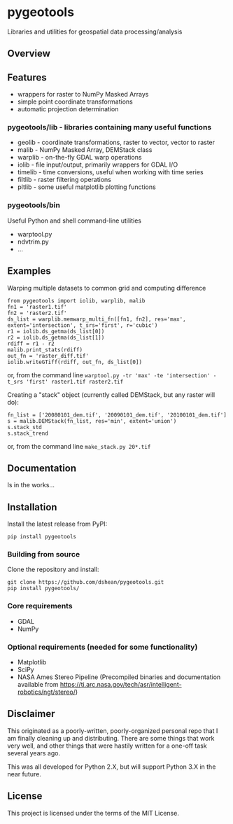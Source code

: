 # pygeotools
Libraries and utilities for geospatial data processing/analysis

## Overview

## Features
- wrappers for raster to NumPy Masked Arrays
- simple point coordinate transformations
- automatic projection determination

### pygeotools/lib - libraries containing many useful functions
- geolib - coordinate transformations, raster to vector, vector to raster
- malib - NumPy Masked Array, DEMStack class
- warplib - on-the-fly GDAL warp operations
- iolib - file input/output, primarily wrappers for GDAL I/O
- timelib - time conversions, useful when working with time series
- filtlib - raster filtering operations
- pltlib - some useful matplotlib plotting functions

### pygeotools/bin

Useful Python and shell command-line utilities
- warptool.py
- ndvtrim.py
- ...

## Examples 

Warping multiple datasets to common grid and computing difference
```
from pygeotools import iolib, warplib, malib
fn1 = 'raster1.tif'
fn2 = 'raster2.tif'
ds_list = warplib.memwarp_multi_fn([fn1, fn2], res='max', extent='intersection', t_srs='first', r='cubic')
r1 = iolib.ds_getma(ds_list[0])
r2 = iolib.ds_getma(ds_list[1])
rdiff = r1 - r2
malib.print_stats(rdiff)
out_fn = 'raster_diff.tif'
iolib.writeGTiff(rdiff, out_fn, ds_list[0])
```
or, from the command line `warptool.py -tr 'max' -te 'intersection' -t_srs 'first' raster1.tif raster2.tif`

Creating a "stack" object (currently called DEMStack, but any raster will do):
```
fn_list = ['20080101_dem.tif', '20090101_dem.tif', '20100101_dem.tif']
s = malib.DEMStack(fn_list, res='min', extent='union')
s.stack_std
s.stack_trend
```
or, from the command line `make_stack.py 20*.tif`

## Documentation

Is in the works...

## Installation

Install the latest release from PyPI:

    pip install pygeotools 

### Building from source

Clone the repository and install:

    git clone https://github.com/dshean/pygeotools.git
    pip install pygeotools/

### Core requirements 
- GDAL 
- NumPy 

### Optional requirements (needed for some functionality) 
- Matplotlib
- SciPy
- NASA Ames Stereo Pipeline (Precompiled binaries and documentation available from https://ti.arc.nasa.gov/tech/asr/intelligent-robotics/ngt/stereo/)

## Disclaimer 

This originated as a poorly-written, poorly-organized personal repo that I am finally cleaning up and distributing.  There are some things that work very well, and other things that were hastily written for a one-off task several years ago.  

This was all developed for Python 2.X, but will support Python 3.X in the near future.

## License

This project is licensed under the terms of the MIT License.

